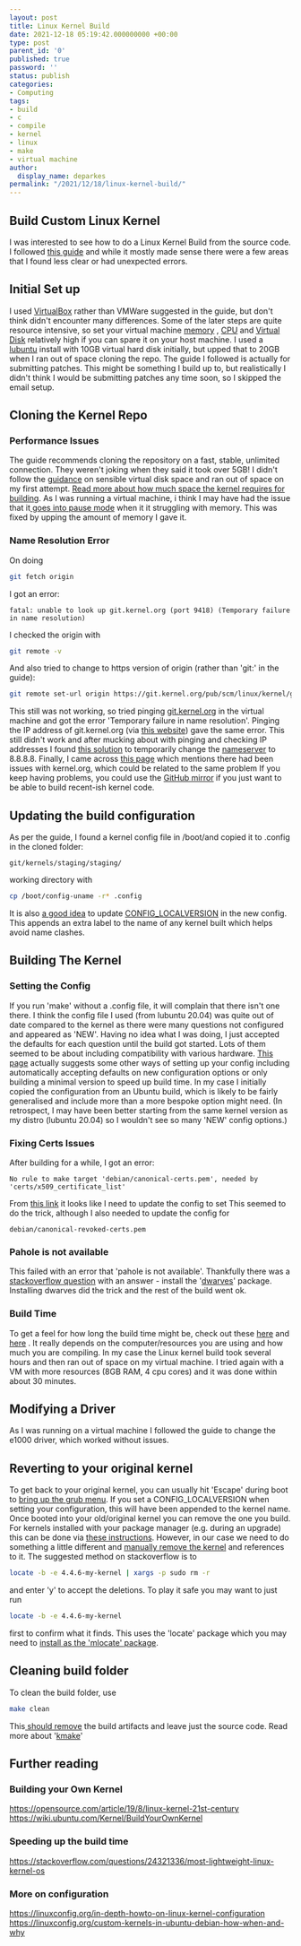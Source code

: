 ```yaml
---
layout: post
title: Linux Kernel Build
date: 2021-12-18 05:19:42.000000000 +00:00
type: post
parent_id: '0'
published: true
password: ''
status: publish
categories:
- Computing
tags:
- build
- c
- compile
- kernel
- linux
- make
- virtual machine
author:
  display_name: deparkes
permalink: "/2021/12/18/linux-kernel-build/"
---
```

<h2>Build Custom Linux Kernel</h2>
I was interested to see how to do a Linux Kernel Build from the source code. I followed <a href="https://kernelnewbies.org/FirstKernelPatch">this guide</a> and while it mostly made sense there were a few areas that I found less clear or had unexpected errors.
<h2>Initial Set up</h2>
I used <a href="https://deparkes.co.uk/2015/10/15/linux-virtual-machine/">VirtualBox</a> rather than VMWare suggested in the guide, but don't think didn't encounter many differences. Some of the later steps are quite resource intensive, so set your virtual machine <a href="https://superuser.com/questions/926339/how-to-change-the-ram-allocated-to-an-os-in-virtualbox">memory</a> , <a href="https://superuser.com/questions/823109/how-to-allocate-more-processor-power-to-my-ubuntu-based-virtualbox-system-in-w">CPU</a> and <a href="https://www.howtogeek.com/124622/how-to-enlarge-a-virtual-machines-disk-in-virtualbox-or-vmware/">Virtual Disk</a> relatively high if you can spare it on your host machine.
I used a <a href="https://lubuntu.me/">lubuntu</a> install with 10GB virtual hard disk initially, but upped that to 20GB when I ran out of space cloning the repo.
The guide I followed is actually for submitting patches. This might be something I build up to, but realistically I didn't think I would be submitting patches any time soon, so I skipped the email setup.

<h2>Cloning the Kernel Repo</h2>

<h3>Performance Issues</h3>

The guide recommends cloning the repository on a fast, stable, unlimited connection. They weren't joking when they said it took over 5GB!
I didn't follow the <a href="https://kernelnewbies.org/OutreachyfirstpatchAlt?action=show&amp;redirect=OPWfirstpatchAlt">guidance</a> on sensible virtual disk space and ran out of space on my first attempt.
<a href="https://superuser.com/questions/130381/compiling-the-linux-kernel-how-much-size-is-needed">Read more about how much space the kernel requires for building</a>.
As I was running a virtual machine, i think I may have had the issue that it<a href="https://jlemke.com/virtualbox-guest-machine-freezes/"> goes into pause mode</a> when it it struggling with memory. This was fixed by upping the amount of memory I gave it.

<h3>Name Resolution Error</h3>

On doing

```bash
git fetch origin
```

I got an error:

```
fatal: unable to look up git.kernel.org (port 9418) (Temporary failure in name resolution)
```

I checked the origin with

```bash
git remote -v
```

And also tried to change to https version of origin (rather than 'git:' in the guide):

```bash
git remote set-url origin https://git.kernel.org/pub/scm/linux/kernel/git/gregkh/staging.git
```

This still was not working, so tried pinging <a href="https://git.kernel.org" target="_blank" rel="nofollow noopener noreferrer">git.kernel.org</a> in the virtual machine and got the error 'Temporary failure in name resolution'. Pinging the IP address of git.kernel.org (via <a href="https://isc.sans.edu/ipinfo.html?ip=git.kernel.org">this website</a>) gave the same error.
This still didn't work and after mucking about with pinging and checking IP addresses I found <a href="https://askubuntu.com/questions/1012641/dns-set-to-systemds-127-0-0-53-how-to-change-permanently">this solution</a> to temporarily change the <a href="https://www.cloudflare.com/learning/dns/what-is-a-dns-server/">nameserver</a> to 8.8.8.8.
Finally, I came across <a href="https://linuxconfig.org/in-depth-howto-on-linux-kernel-configuration">this page</a> which mentions there had been issues with kernel.org, which could be related to the same problem
If you keep having problems, you could use the <a href="https://github.com/torvalds/linux">GitHub mirror</a> if you just want to be able to build recent-ish kernel code.
<h2>Updating the build configuration</h2>
As per the guide, I found a kernel config file in /boot/and copied it to .config in the cloned folder:

```
git/kernels/staging/staging/
```

working directory with

```bash
cp /boot/config-uname -r* .config
```

It is also <a href="https://kernelnewbies.org/OutreachyfirstpatchSetup">a good idea</a> to update <a href="https://cateee.net/lkddb/web-lkddb/LOCALVERSION.html">CONFIG_LOCALVERSION</a> in the new config. This appends an extra label to the name of any kernel built which helps avoid name clashes.
<h2>Building The Kernel</h2>
<h3>Setting the Config</h3>
If you run 'make' without a .config file, it will complain that there isn't one there.
I think the config file I used (from lubuntu 20.04) was quite out of date compared to the kernel as there were many questions not configured and appeared as 'NEW'.
Having no idea what I was doing, I just accepted the defaults for each question until the build got started.
Lots of them seemed to be about including compatibility with various hardware.
<a href="https://kernelnewbies.org/OutreachyfirstpatchSetup">This page</a> actually suggests some other ways of setting up your config including automatically accepting defaults on new configuration options or only building a minimal version to speed up build time.
In my case I initially copied the configuration from an Ubuntu build, which is likely to be fairly generalised and include more than a more bespoke option might need.
(In retrospect, I may have been better starting from the same kernel version as my distro (lubuntu 20.04) so I wouldn't see so many 'NEW' config options.)
<h3>Fixing Certs Issues</h3>
After building for a while, I got an error:

```
No rule to make target 'debian/canonical-certs.pem', needed by 'certs/x509_certificate_list'
```

From <a href="https://askubuntu.com/questions/1329538/compiling-the-kernel-5-11-11">this link</a> it looks like I need to update the config to set
This seemed to do the trick, although I also needed to update the config for

```
debian/canonical-revoked-certs.pem
```

<h3>Pahole is not available</h3>
This failed with an error that 'pahole is not available'. Thankfully there was a <a href="https://stackoverflow.com/questions/61657707/btf-tmp-vmlinux-btf-pahole-pahole-is-not-available">stackoverflow question</a> with an answer - install the '<a href="https://ubuntu.pkgs.org/21.04/ubuntu-universe-arm64/dwarves_1.20-1_arm64.deb.html">dwarves</a>' package.
Installing dwarves did the trick and the rest of the build went ok.
<h3>Build Time</h3>
To get a feel for how long the build time might be, check out these <a href="https://ubuntuforums.org/showthread.php?t=650461">here</a> and <a href="https://unix.stackexchange.com/questions/125790/do-i-have-to-compile-the-kernel-every-time-even-for-a-small-change">here</a> . It really depends on the computer/resources you are using and how much you are compiling.
In my case the Linux kernel build took several hours and then ran out of space on my virtual machine. I tried again with a VM with more resources (8GB RAM, 4 cpu cores) and it was done within about 30 minutes.
<h2>Modifying a Driver</h2>
As I was running on a virtual machine I followed the guide to change the e1000 driver, which worked without issues.
<h2>Reverting to your original kernel</h2>
To get back to your original kernel, you can usually hit 'Escape' during boot to <a href="https://forums.linuxmint.com/viewtopic.php?t=90752">bring up the grub menu</a>.
If you set a CONFIG_LOCALVERSION when setting your configuration, this will have been appended to the kernel name.
Once booted into your old/original kernel you can remove the one you build.
For kernels installed with your package manager (e.g. during an upgrade) this can be done via <a href="https://www.cyberciti.biz/faq/debian-redhat-linux-delete-kernel-command/">these instructions</a>.
However, in our case we need to do something a little different and <a href="https://askubuntu.com/questions/594443/how-can-i-remove-compiled-kernel">manually remove the kernel</a> and references to it.
The suggested method on stackoverflow is to

```bash
locate -b -e 4.4.6-my-kernel | xargs -p sudo rm -r
```

and enter 'y' to accept the deletions. To play it safe you may want to just run

```bash
locate -b -e 4.4.6-my-kernel
```

first to confirm what it finds.
This uses the 'locate' package which you may need to <a href="https://askubuntu.com/questions/215503/how-to-install-the-locate-command">install as the 'mlocate' package</a>.
<h2>Cleaning build folder</h2>
To clean the build folder, use

```bash
make clean
```

This<a href="https://www.gnu.org/software/automake/manual/automake.html#Clean"> should remove</a> the build artifacts and leave just the source code.
Read more about '<a href="https://www.kernel.org/doc/html/latest/kbuild/makefiles.html#kbuild-clean-infrastructure">kmake</a>'
<h2>Further reading</h2>
<h3>Building your Own Kernel</h3>
<a href="https://opensource.com/article/19/8/linux-kernel-21st-century" target="_blank" rel="nofollow noopener noreferrer">https://opensource.com/article/19/8/linux-kernel-21st-century</a>
<a href="https://wiki.ubuntu.com/Kernel/BuildYourOwnKernel" target="_blank" rel="nofollow noopener noreferrer">https://wiki.ubuntu.com/Kernel/BuildYourOwnKernel</a>
<h3>Speeding up the build time</h3>
<a href="https://stackoverflow.com/questions/24321336/most-lightweight-linux-kernel-os" target="_blank" rel="nofollow noopener noreferrer">https://stackoverflow.com/questions/24321336/most-lightweight-linux-kernel-os</a>
<h3>More on configuration</h3>
<a href="https://linuxconfig.org/in-depth-howto-on-linux-kernel-configuration" target="_blank" rel="nofollow noopener noreferrer">https://linuxconfig.org/in-depth-howto-on-linux-kernel-configuration</a>
<a href="https://linuxconfig.org/custom-kernels-in-ubuntu-debian-how-when-and-why" target="_blank" rel="nofollow noopener noreferrer">https://linuxconfig.org/custom-kernels-in-ubuntu-debian-how-when-and-why</a>
</div>
